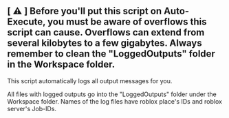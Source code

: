 ## [ ⚠️ ] Before you'll put this script on Auto-Execute, you must be aware of overflows this script can cause. Overflows can extend from several kilobytes to a few gigabytes. Always remember to clean the "LoggedOutputs" folder in the Workspace folder.

This script automatically logs all output messages for you.

All files with logged outputs go into the "LoggedOutputs" folder under the Workspace folder.
Names of the log files have roblox place's IDs and roblox server's Job-IDs.
